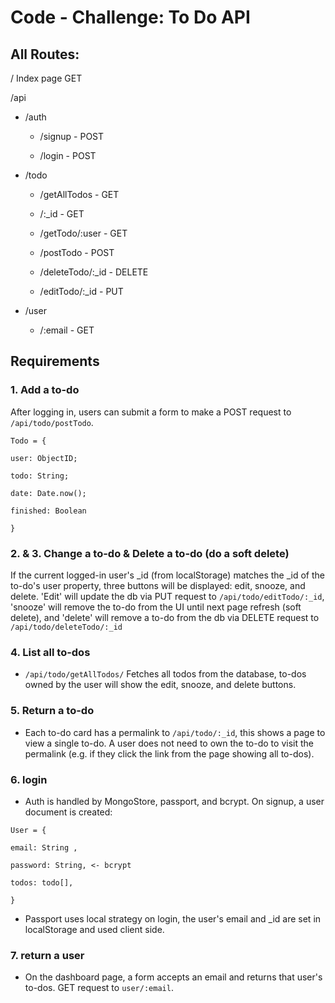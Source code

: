 # Code - Challenge: To Do API

## All Routes:

/ Index page GET

/api

- /auth

  - /signup - POST

  - /login - POST

- /todo

  - /getAllTodos - GET

  - /:\_id - GET

  - /getTodo/:user - GET

  - /postTodo - POST

  - /deleteTodo/:\_id - DELETE

  - /editTodo/:\_id - PUT

- /user

  - /:email - GET

## Requirements

### 1. Add a to-do

After logging in, users can submit a form to make a POST request to `/api/todo/postTodo`.

```JS
Todo = {

user: ObjectID;

todo: String;

date: Date.now();

finished: Boolean

}
```

### 2. & 3. Change a to-do & Delete a to-do (do a soft delete)

If the current logged-in user's \_id (from localStorage) matches the \_id of the to-do's user property, three buttons will be displayed: edit, snooze, and delete. 'Edit' will update the db via PUT request to `/api/todo/editTodo/:_id`, 'snooze' will remove the to-do from the UI until next page refresh (soft delete), and 'delete' will remove a to-do from the db via DELETE request to `/api/todo/deleteTodo/:_id`

### 4. List all to-dos

- `/api/todo/getAllTodos/` Fetches all todos from the database, to-dos owned by the user will show the edit, snooze, and delete buttons.

### 5. Return a to-do

- Each to-do card has a permalink to `/api/todo/:_id`, this shows a page to view a single to-do. A user does not need to own the to-do to visit the permalink (e.g. if they click the link from the page showing all to-dos).

### 6. login

- Auth is handled by MongoStore, passport, and bcrypt. On signup, a user document is created:

```
User = {

email: String ,

password: String, <- bcrypt

todos: todo[],

}
```

- Passport uses local strategy on login, the user's email and \_id are set in localStorage and used client side.

### 7. return a user

- On the dashboard page, a form accepts an email and returns that user's to-dos. GET request to `user/:email`.
